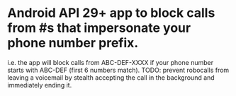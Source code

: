 # Android API 29+ app to block calls from #s that impersonate your phone number prefix.
i.e. the app will block calls from ABC-DEF-XXXX if your phone number starts with ABC-DEF (first 6 numbers match).
TODO: prevent robocalls from leaving a voicemail by stealth accepting the call in the background and immediately ending it.
